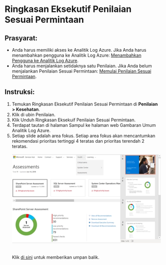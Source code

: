<p><H1>Ringkasan Eksekutif Penilaian Sesuai Permintaan</H1></p>
<h2>Prasyarat:</h2>

- Anda harus memiliki akses ke Analitik Log Azure. Jika Anda harus menambahkan pengguna ke Analitik Log Azure: <a href="adding_users_azure_log_analytics.md" target="_blank">Menambahkan Pengguna ke Analitik Log Azure</a>.
- Anda harus menjalankan setidaknya satu Penilaian. Jika Anda belum menjalankan Penilaian Sesuai Permintaan: <a href="getting_started_with_on_demand_assessments.md" target="_blank">Memulai Penilaian Sesuai Permintaan</a>.<br>
<h2>Instruksi: </h2>

1. Temukan Ringkasan Eksekutif Penilaian Sesuai Permintaan di <b>Penilaian &gt; Kesehatan</b>.
2. Klik di ubin Penilaian.
3. Klik Unduh Ringkasan Eksekuif Penilaian Sesuai Permintaan.
4. Terdapat tautan di halaman Sampul ke halaman web Gambaran Umum Analitik Log Azure.
5. Setiap slide adalah area fokus. Setiap area fokus akan mencantumkan rekomendasi prioritas tertinggi 4 teratas dan prioritas terendah 2 teratas.
      <div></div>
      <div><br>
      </div>
      <div><span><img src="executive_summary/ES_5.jpg"></span><br>
      </div>
      <div><span></span><br>
      </div>
      <div><br>
      </div>
      <div>Klik <a href="mailto:SHub_Feedback_RC@Microsoft.com?subject=Resource%20Center%20Feedback%3A%20%3CInsert%20feedback%20topic%3E%3E&amp;body=%3C%3Cplease%20submit%20your%20feedback%20with%20enough%20detail%20on%20the%20problem%2C%20reproduction%20steps%20and%20what%20you%20desire%20to%20happen%3E%3E" >di sini</a> untuk memberikan umpan balik. </div>
      <div><br>
      </div>
      <div><br>
      </div>
    </div>
